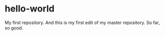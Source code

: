 # hello-world
My first repository.
And this is my first edit of my master repository. 
So far, so good. 

